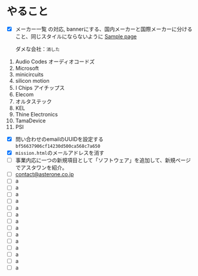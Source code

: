 # やること
- [x] メーカー一覧  の対応, bannerにする、国内メーカーと国際メーカーに分けること、同じスタイルにならないように [Sample page](https://www.jsuntech.co.jp/manufactures.html)

  ダメな会社：`消した`
1. Audio Codes オーディオコードズ
2. Microsoft
3. minicircuits
4. silicon motion
5. I Chips アイチップス
6. Elecom
7. オルタステック
8. KEL
9. Thine Electronics
10. TamaDevice
11. PSI

- [x] 問い合わせのemailのUUIDを設定する　`bf56637906cf14230d500ca568c7a650`
- [x] `mission.html`のメールアドレスを消す
- [ ] 事業内応に一つの新規項目として「ソフトウェア」を追加して、新規ページでアスタワンを紹介。
- [ ] contact@asterone.co.jp
- [ ] a
- [ ] a
- [ ] a
- [ ] a
- [ ] a
- [ ] a
- [ ] a
- [ ] a
- [ ] a
- [ ] a
- [ ] a
- [ ] a
- [ ] a
- [ ] a